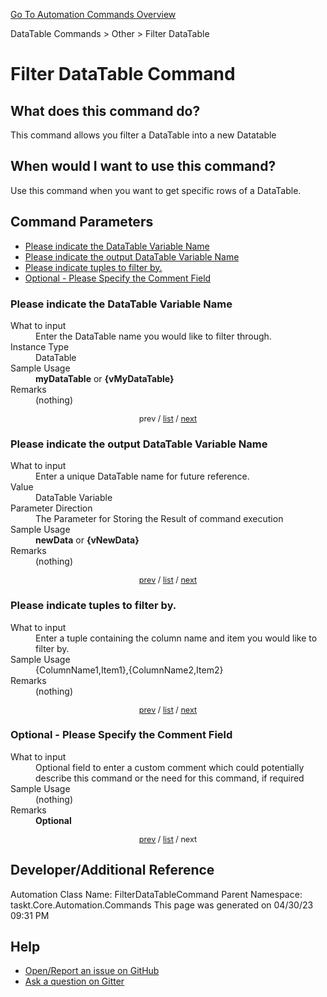 <!--TITLE: Filter DataTable Command -->
<!-- SUBTITLE: a command in the DataTable Commands group. -->
[Go To Automation Commands Overview](/automation-commands.md)


DataTable Commands &gt; Other &gt; Filter DataTable


# Filter DataTable Command


## What does this command do?
This command allows you filter a DataTable into a new Datatable


## When would I want to use this command?
Use this command when you want to get specific rows of a DataTable.


<a id="param_list"></a>
## Command Parameters
- [Please indicate the DataTable Variable Name](#param_0)
- [Please indicate the output DataTable Variable Name](#param_1)
- [Please indicate tuples to filter by.](#param_2)
- [Optional - Please Specify the Comment Field](#param_3)


<a id="param_0"></a>
### Please indicate the DataTable Variable Name


<dl>
<dt>What to input</dt><dd>Enter the DataTable name you would like to filter through.</dd>
<dt>Instance Type</dt><dd>DataTable</dd>
<dt>Sample Usage</dt><dd><strong>myDataTable</strong> or <strong>{vMyDataTable}</strong></dd>
<dt>Remarks</dt><dd>(nothing)</dd>
</dl>




<div style="font-size: 90%; text-align: center">


prev / [list](#param_list) / [next](#param_1)


</div>


<a id="param_1"></a>
### Please indicate the output DataTable Variable Name


<dl>
<dt>What to input</dt><dd>Enter a unique DataTable name for future reference.</dd>
<dt>Value</dt><dd>DataTable Variable</dd>
<dt>Parameter Direction</dt><dd>The Parameter for Storing the Result of command execution</dd>
<dt>Sample Usage</dt><dd><strong>newData</strong> or <strong>{vNewData}</strong></dd>
<dt>Remarks</dt><dd>(nothing)</dd>
</dl>




<div style="font-size: 90%; text-align: center">


[prev](#param_1) / [list](#param_list) / [next](#param_2)


</div>


<a id="param_2"></a>
### Please indicate tuples to filter by.


<dl>
<dt>What to input</dt><dd>Enter a tuple containing the column name and item you would like to filter by.</dd>
<dt>Sample Usage</dt><dd>{ColumnName1,Item1},{ColumnName2,Item2}</dd>
<dt>Remarks</dt><dd>(nothing)</dd>
</dl>




<div style="font-size: 90%; text-align: center">


[prev](#param_2) / [list](#param_list) / [next](#param_3)


</div>


<a id="param_3"></a>
### Optional - Please Specify the Comment Field


<dl>
<dt>What to input</dt><dd>Optional field to enter a custom comment which could potentially describe this command or the need for this command, if required</dd>
<dt>Sample Usage</dt><dd>(nothing)</dd>
<dt>Remarks</dt><dd><strong>Optional</strong><br></dd>
</dl>




<div style="font-size: 90%; text-align: center">


[prev](#param_3) / [list](#param_list) / next


</div>


## Developer/Additional Reference
Automation Class Name: FilterDataTableCommand
Parent Namespace: taskt.Core.Automation.Commands
This page was generated on 04/30/23 09:31 PM


## Help
- [Open/Report an issue on GitHub](https://github.com/rcktrncn/taskt/issues/new)
- [Ask a question on Gitter](https://gitter.im/taskt-rpa/Lobby)
